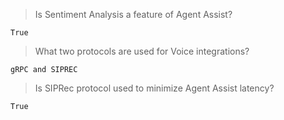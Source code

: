 >Is Sentiment Analysis a feature of Agent Assist?
```
True
```

>What two protocols are used for Voice integrations?
```
gRPC and SIPREC
```

>Is SIPRec protocol used to minimize Agent Assist latency?
```
True
```